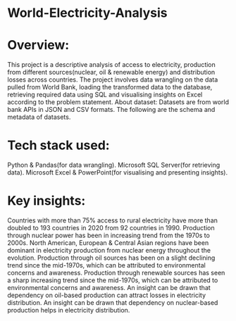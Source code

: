 # World-Electricity-Analysis

# Overview:
This project is a descriptive analysis of access to electricity, production from different sources(nuclear, oil & renewable energy) and distribution losses across countries.
The project involves data wrangling on the data pulled from World Bank, loading the transformed data to the database, retrieving required data using SQL and visualising insights on Excel according to the problem statement.
About dataset:
Datasets are from world bank APIs in JSON and CSV formats. The following are the schema and metadata of datasets. 
# Tech stack used:
Python & Pandas(for data wrangling).
Microsoft SQL Server(for retrieving data).
Microsoft Excel & PowerPoint(for visualising and presenting insights).

# Key insights:
Countries with more than 75% access to rural electricity have more than doubled to 193 countries in 2020 from 92 countries in 1990.
Production through nuclear power has been in increasing trend from the 1970s to 2000s.
North American, European & Central Asian regions have been dominant in electricity production from nuclear energy throughout the evolution.
Production through oil sources has been on a slight declining trend since the mid-1970s, which can be attributed to environmental concerns and awareness.
Production through renewable sources has seen a sharp increasing trend since the mid-1970s, which can be attributed to environmental concerns and awareness.
An insight can be drawn that dependency on oil-based production can attract losses in electricity distribution.
An insight can be drawn that dependency on nuclear-based production helps in electricity distribution.


